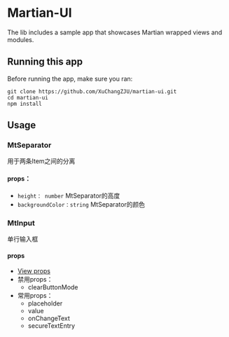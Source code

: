 # Martian-UI
The lib includes a sample app that showcases Martian wrapped views and modules.

## Running this app

Before running the app, make sure you ran:

    git clone https://github.com/XuChangZJU/martian-ui.git
    cd martian-ui
    npm install

## Usage

### MtSeparator
用于两条Item之间的分离
#### props：
 - `height： number` MtSeparator的高度
 - `backgroundColor：string` MtSeparator的颜色

### MtInput
单行输入框

#### props
- [View props](http://facebook.github.io/react-native/docs/textinput.html)
- 禁用props：
	- clearButtonMode
- 常用props：
	- placeholder 
	- value
	- onChangeText
	- secureTextEntry